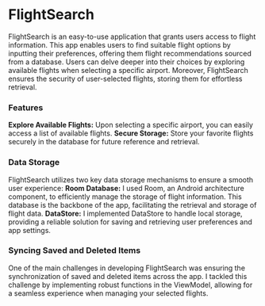 # FlightSearch
FlightSearch is an easy-to-use application that grants users access to flight information. This app enables users to find suitable flight options by inputting their preferences, offering them flight recommendations sourced from a database. Users can delve deeper into their choices by exploring available flights when selecting a specific airport. Moreover, FlightSearch ensures the security of user-selected flights, storing them for effortless retrieval.

### Features
**Explore Available Flights:** Upon selecting a specific airport, you can easily access a list of available flights.
**Secure Storage:** Store your favorite flights securely in the database for future reference and retrieval.

### Data Storage
FlightSearch utilizes two key data storage mechanisms to ensure a smooth user experience:
**Room Database:** I used Room, an Android architecture component, to efficiently manage the storage of flight information. This database is the backbone of the app, facilitating the retrieval and storage of flight data.
**DataStore:** I implemented DataStore to handle local storage, providing a reliable solution for saving and retrieving user preferences and app settings. 

### Syncing Saved and Deleted Items
One of the main challenges in developing FlightSearch was ensuring the synchronization of saved and deleted items across the app. I tackled this challenge by implementing robust functions in the ViewModel, allowing for a seamless experience when managing your selected flights.

